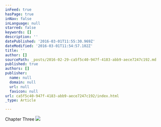 ```yaml
---
inFeed: true
hasPage: true
inNav: false
inLanguage: null
starred: false
keywords: []
description: ''
datePublished: '2016-03-01T11:55:30.969Z'
dateModified: '2016-03-01T11:54:57.102Z'
title: ''
author: []
sourcePath: _posts/2016-02-29-ca5f5c40-947f-4183-abb9-aece7247c192.md
published: true
authors: []
publisher:
  name: null
  domain: null
  url: null
  favicon: null
url: ca5f5c40-947f-4183-abb9-aece7247c192/index.html
_type: Article

---
```

Chapter Three
![](https://the-grid-user-content.s3-us-west-2.amazonaws.com/8fcc9b55-ec99-41de-ad48-a2fedd967b51.JPG)